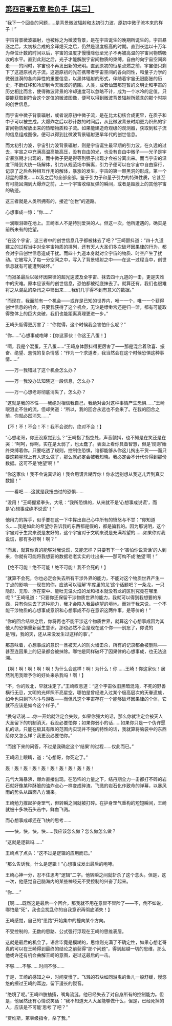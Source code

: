 ## [第四百零五章 胜负手【其三】](https://www.xxbiquge.com/11_11207/9196049.html)


  “我下一个回合的问题……是背景微波辐射和太初引力波、原初中微子流本来的样子！”

  宇宙背景微波辐射，也被称之为微波背景，是在宇宙诞生的晚期所诞生的。宇宙暴涨之后，太初核合成的余晖熄灭之后，仍然是温度极高的时期。直到长达以十万年为单位计数的时间以后，宇宙的温度才慢慢降低至光子不再被高温的宇宙间物质吸收的水平。直到此刻之后，光子才能解脱宇宙间物质的束缚，自由的向宇宙空间奔走——的同时，宇宙也不再发出新的光明。直到原初的恒星点燃之前，宇宙便只剩下了这道原初光子流。这道原初的光芒携带者宇宙空间的各向同性，和量子力学的微弱涟漪的各向异性的重要信息，以黑体辐射的形式，伴随着宇宙无限膨胀的历史，不断红移和冷却到今天微波的范围。人类，或者仙盟那短暂的文明史和宇宙的历史相比而言，使得微波背景的冷却速度可以忽略不计，成为一个冰冷的定值。只要能获取到符合这个定值的微波图像，便可以得到微波背景辐射所蕴含的那个时期的创世信息。

  而宇宙中微子背景辐射，或者说原初中微子流，是在比太初核合成更早，在质子和中子可以被生成，大爆炸之后以秒计数的时间后，从比微波背景时期更为炽热的宇宙间物质解放出来的热暗物质粒子流。如果能建造奇观级的观测器，获取到粒子流的信息组成图像，便可以得到比微波背景辐射更早年代的创世信息。

  而太初引力波，宇宙引力波背景辐射，则是宇宙诞生最早期的引力波。在久远的过去，宇宙之中充满高温高能高压，没有自由的光，也没有自由中微子——光子是宇宙暴涨期才出现的，而中微子更是得等到强子出现才会被分离出来。而当宇宙的温度下降到大统一场解体，引力从规范场中解离，引力子便可以在宇宙中自由穿行，记录了之后各种相互作用的解体，暴涨的发生，宇宙的第一颗黑洞的形成，第一个超星的爆发......以及之后的全部全部。鉴于引力子和量子引力的特殊性质，它甚至有可能回溯到大爆炸之前，上一个宇宙收缩反弹的瞬间，或者是超膜上的其他宇宙的轨迹。

  这三者就是人类所拥有的，接近“创世”的道路。

  心想事成一惊：“你……”

  一滴眼泪砸在地上。王崎本人不是特别爱哭的人。但这一次，他所遭遇的，确实是前所未有的绝望。

  “在这个宇宙，这三者中的创世信息几乎都被抹去了吧？”王崎颤抖道：“四十九道建立的过程当中对全宇宙物质的排列，还有天人大圣们多次破坏因果律的行为，都会对宇宙创世信息造成干扰。而四十九道本身就对全宇宙的物质、时空产生了扰动。它被写入了每一分空间之中，写入了背景辐射之中——在这一过程当中，创世信息就有可能遭到破坏。”

  “而寂圣最后以破坏因果律的超光速波及全宇宙、抹去四十九道的一击，更是灾难中的灾难。原本应该有的创世信息，恐怕都被彻底抹去了。就算还有，我们也很难将之从混乱的杂讯之中筛出来……我们几乎得不到有意义的数据。”

  “而现在，我面前有一个机会——或许是已知的世界内，唯一一个，唯一一个获得创世信息的机会。只要我获得了这个机会，无论是缥缈宫还是归一盟，都有可能取得整体上的巨大突破，我们也能距离真理更进一步。”

  王崎头低得更厉害了：“你觉得，这个时候我会害怕什么呢？”

  “你……”心想事成咆哮：【你这家伙！你这王八蛋！】

  “啊，我是个混蛋，王八蛋……”王崎身体颤抖得更厉害了——那是混合着欣喜、振奋、绝望、羞愧的复杂情感：“作为一个求道者，我当然会在这个时候恐惧这种事情……”

  ——万一我错过了这个机会怎么办？

  ——万一我没办法知晓这一段信息，怎么办？

  ——万一心想老哥彻底消失了，怎么办？

  “这就是我的本性——我绝对相信我自己，我绝对会对这种事情产生恐惧……”王崎眼泪止不住的流，但却笑道：“所以，我的回合永远也不会来了。在我的回合之前，你就必然消失……”

  【不！不！不会！不！我不会说的，绝对不会！】

  “心想老哥，你还没察觉到么？”王崎指了指空处，声音颤抖，也不知是在笑还是在哭：“呵呵，你啊，实在是太弱了，也太蠢了。表面上看你具备智慧，但是‘规则’始终束缚着你。只要吃透了规则，控制住恐惧，谁都能够从你这儿掏出干货——而只要这颗星球上有人这么做了，那么就必定会被我知晓。我必定会不计代价得到那份数据。这可不是‘绝望’啊！”

  “你这家伙！我不会说真话的！我会用谎言糊弄你！你永远别想从我这儿弄到真实数据！”

  ——看吧……这就是我扭曲过的恐惧……

  “没用！”王崎握紧拳头，大吼：“我所恐惧的，从来就不是‘心想事成说谎’，而是‘心想事成绝不说谎’！”

  他用力的挥手，似乎要在这一下中挥出自己心中所有的愤怒与不甘：“你知道么……我是如此的希望你告诉我的东西都是假的，都是骗我的。因为那说明，这个宇宙对于生灵来说是友好的，这个宇宙对于文明来说是充满希望的……如果你对我说谎，那有多好啊！啊？”

  “而且，就算你真的能够对我说谎，又能怎样？只要有下一个‘害怕你说真话’的人到来，你就有可能将我想要的数据老老实实的吐出来——那可构不成‘绝望’啊！”

  【绝不可能！绝不可能！绝不可能！我不会死的！】

  “就算不会死，你也必定会失去所有干涉外界的能力，不能对这个物质世界产生一丁点的影响——现在的你，应该可以理解‘车库里的龙’这个话题吧？一条龙，一只隐形、无形、浮在空中、能吐无温火焰的龙和根本就没有龙的区别究竟在哪里呢？”王崎吼道：“只要你还保留干涉物质世界的能力，我就可以得到我想要的东西，只有你失去了这种能力，我才会陷入我最绝望的境地。而对于我来说，一个不能干涉物质的心想事成意识和心想事成不存在意识这两件事，是等价的！”

  “你的回合结束之后，你将再也不能干涉这个物质世界，就算这个心想事成因为其他人的恐惧重新诞生意识，那也必然不会是现在这个你——别忘了，你说的是‘哦，我的天，还从来没发生过这样的事’。”

  那意味着，心想事成的意识一旦被天人的防火墙击杀，所有的记录都会被删除——甚至连因果上的记录都会被抹除。哪怕是同样破坏了因果律的心想事成，也无法追溯。

  【啊！啊！啊！啊！啊！为什么会这样！啊！为什么！你……王崎！你这家伙！居然利用我赠予你的好处来杀我吗！啊！】

  “不，你的败北，早就注定了。”王崎叹息道：“这个宇宙依旧黑暗混沌，不死的野兽横行无忌，文明的光辉照不亮星空，哪怕是曾经进入过某个极高层次的天眷遗族，如今也只剩下内斗与游牧——而但凡这个宇宙存在一个能够破坏因果律的个体，它就不应该是如今这个样子。”

  “换句话说……你一开始就注定会失败。如果你强大的话，那么你就注定会被天人大圣留下的机制消灭，我没必要怕你；如果你弱小的话……如果你只是一个伪许愿机的话，只能在极其有限的范围内实现并不强的特性的话，我就算将脑袋中的东西给你又怎么样？我更没必要怕你。”

  “而接下来的问答，不过是我确定这个‘结果’的过程……仅此而已。”

  王崎闭上眼睛，道：“心想哥，你死定了。”

  轰！轰！轰！轰！轰！轰！轰！轰！轰！轰！

  元气大海暴沸，爆炸直接出现。在恐怖的力量之下，结丹期全力一击都打不碎的岩石就好像某种酥脆的油炸点心一样变成碎渣。飞溅的岩石化作致命的弹幕，以暴风雨的势头从四面八方涌来。

  王崎勉力撑起护身罡气，但转瞬之间就被打碎。在护身罡气重构的短短瞬间，王崎就被十多块石头击中，鲜血飞溅。

  而心想事成却还在飞快的思考……

  ——快，快，快，快……我应该怎么做？怎么做怎么做？

  “这就是逻辑吗……”

  王崎点了点头：“这不过是逻辑的应用而已。”

  “那么告诉我，什么是逻辑！”心想事成发出最后的咆哮。

  王崎心神一分，忍不住思考“逻辑”二字。他转瞬之间就斩杀了这个念头。但是，这一次，他感觉自己脑海内的某些神经元不受控制的兴奋了起来。

  “你……”

  【啊……既然这是最后一个回合，那我就不用在意冒不冒险了——不，倒不如说，哪怕是“死”，我也会扰乱你的自我意识再彻底消失！】

  王崎感觉，自己的“思路”开始集中的撞向某个方向。

  不受控制的，无数的思路、公式强行浮现在王崎的思维表层。

  这就是最后的机会了。语言毕竟是模糊的，思维则充满了不确定性，如果心想老哥真的可以在王崎得到最终的结论之前获得“那个问题”，得到超越一切的思维，那么他或许还有机会曲解王崎的意图，避过这最后的一击。

  不够……不够……时间不够……

  于是，王崎的感知之中，时间变慢了。飞溅的石块如同游曳的鱼儿一般舒缓，慢悠悠的擦过王崎的耳边，留下漫长的裂音。

  “绝境了呢。”王崎四肢抽搐，嘴角流涎。他已经失去了对自身所有的控制能力。但是，他居然还有心情说笑话：“我不知道天人大圣能够做什么，但是，已经死掉的人，应该是不可能‘思考’了吧？”

  “贾维斯，第零级指令，杀了我。”
